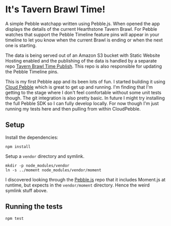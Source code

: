 # It's Tavern Brawl Time!

A simple Pebble watchapp written using Pebble.js. When opened the app displays
the details of the current Hearthstone Tavern Brawl. For Pebble watches that
support the Pebble Timeline feature pins will appear in your timeline to let
you know when the current Brawl is ending or when the next one is starting.

The data is being served out of an Amazon S3 bucket with Static Website Hosting
enabled and the publishing of the data is handled by a separate repo
[Tavern Brawl Time Publish](https://github.com/gibbage/tavern-brawl-time-publish).
This repo is also responsible for updating the Pebble Timeline pins.

This is my first Pebble app and its been lots of fun. I started building it
using [Cloud Pebble](https://cloudpebble.net) which is great to get up and
running. I'm finding that I'm getting to the stage where I don't feel
comfortable without some unit tests though. The git integration is also pretty
basic. In future I might try installing the full Pebble SDK so I can fully
develop locally. For now though I'm just running my tests here and then pulling
from within CloudPebble.

## Setup

Install the dependencies:
```
npm install
```

Setup a `vendor` directory and symlink.
```
mkdir -p node_modules/vendor
ln -s ../moment node_modules/vendor/moment
```

I discovered looking through the [Pebble.js](https://github.com/pebble/pebblejs)
repo that it includes Moment.js at runtime, but expects in the `vendor/moment`
directory. Hence the weird symlink stuff above.

## Running the tests

```
npm test
```
